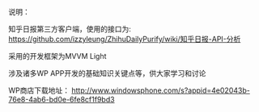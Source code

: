 说明：

知乎日报第三方客户端，使用的接口为:
https://github.com/izzyleung/ZhihuDailyPurify/wiki/知乎日报-API-分析

采用的开发框架为MVVM Light

涉及诸多WP APP开发的基础知识关键点等，供大家学习和讨论

WP商店下载地址：
http://www.windowsphone.com/s?appid=4e02043b-76e8-4ab6-bd0e-6fe8cf1f9bd3
